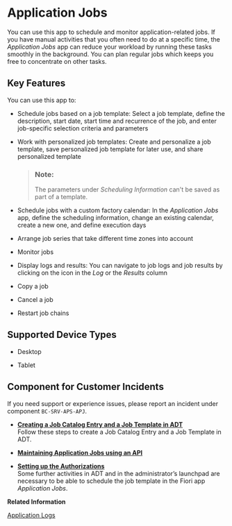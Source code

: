 <!-- loio0837d1ea0b0b4d3892f66e8533b654cb -->

# Application Jobs



You can use this app to schedule and monitor application-related jobs. If you have manual activities that you often need to do at a specific time, the *Application Jobs* app can reduce your workload by running these tasks smoothly in the background. You can plan regular jobs which keeps you free to concentrate on other tasks.



## Key Features

You can use this app to:



-   Schedule jobs based on a job template: Select a job template, define the description, start date, start time and recurrence of the job, and enter job-specific selection criteria and parameters

-   Work with personalized job templates: Create and personalize a job template, save personalized job template for later use, and share personalized template

    > ### Note:  
    > The parameters under *Scheduling Information* can't be saved as part of a template.

-   Schedule jobs with a custom factory calendar: In the *Application Jobs* app, define the scheduling information, change an existing calendar, create a new one, and define execution days

-   Arrange job series that take different time zones into account

-   Monitor jobs

-   Display logs and results: You can navigate to job logs and job results by clicking on the icon in the *Log* or the *Results* column

-   Copy a job

-   Cancel a job

-   Restart job chains




<a name="loio0837d1ea0b0b4d3892f66e8533b654cb__supported_devices"/>

## Supported Device Types

-   Desktop

-   Tablet




<a name="loio0837d1ea0b0b4d3892f66e8533b654cb__customer_component"/>

## Component for Customer Incidents

If you need support or experience issues, please report an incident under component `BC-SRV-APS-APJ`.

-   **[Creating a Job Catalog Entry and a Job Template in ADT](Creating_a_Job_Catalog_Entry_and_a_Job_Template_in_ADT_949ba00.md "Follow these steps to create a Job Catalog Entry and a Job Template in ADT.")**  
Follow these steps to create a Job Catalog Entry and a Job Template in ADT.
-   **[Maintaining Application Jobs using an API](Maintaining_Application_Jobs_using_an_API_1491e6c.md "")**  

-   **[Setting up the Authorizations](Setting_up_the_Authorizations_bb559a5.md "Some further activities in ADT and in the administrator’s launchpad are necessary to
		be able to schedule the job template in the Fiori app Application
			Jobs.")**  
Some further activities in ADT and in the administrator’s launchpad are necessary to be able to schedule the job template in the Fiori app *Application Jobs*.

**Related Information**  


[Application Logs](Application_Logs_091bec9.md "You can use the Application Logs app to display and check if any errors occurred during runtime.")

